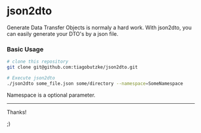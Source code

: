 # json2dto
Generate Data Transfer Objects is normaly a hard work.
With json2dto, you can easily generate your DTO's by a json file.

### Basic Usage
```sh
# clone this repository
git clone git@github.com:tiagobutzke/json2dto.git

# Execute json2dto
./json2dto some_file.json some/directory --namespace=SomeNamespace
```

Namespace is a optional parameter.

---
Thanks!

;)